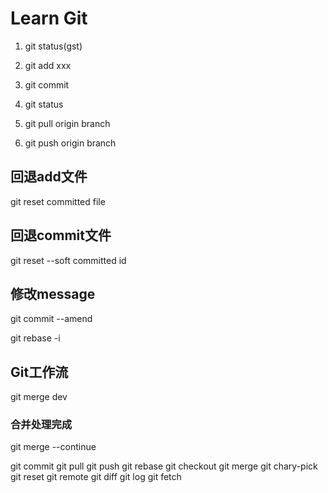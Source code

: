 # Learn Git

1. git status(gst)

2. git add xxx

3. git commit

4. git status

5. git pull origin branch 

6. git push origin branch



## 回退add文件

git reset committed file

## 回退commit文件

git reset --soft committed id

## 修改message
git commit --amend

git rebase -i

## Git工作流

git merge dev

### 合并处理完成
git merge --continue

git commit 
git pull
git push
git rebase
git checkout
git merge
git chary-pick
git reset
git remote
git diff
git log
git fetch


